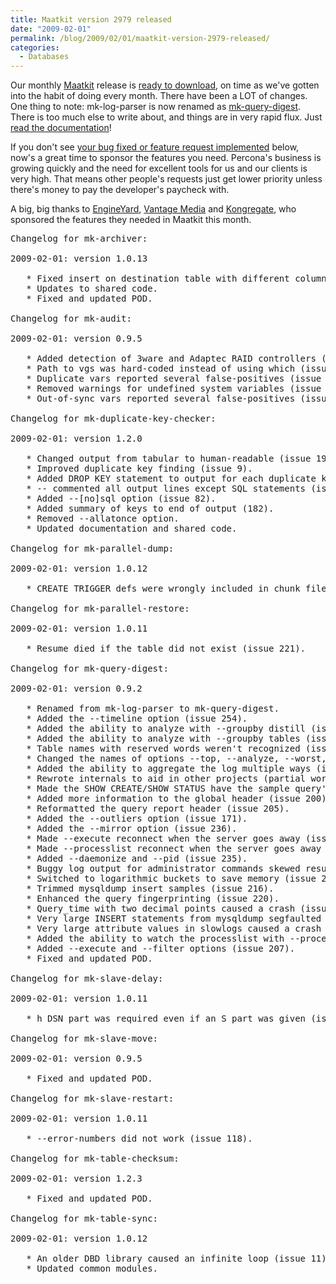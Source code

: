 ```yaml
---
title: Maatkit version 2979 released
date: "2009-02-01"
permalink: /blog/2009/02/01/maatkit-version-2979-released/
categories:
  - Databases
---
```

Our monthly [Maatkit][1] release is [ready to download][2], on time as we've gotten into the habit of doing every month. There have been a LOT of changes. One thing to note: mk-log-parser is now renamed as [mk-query-digest][3]. There is too much else to write about, and things are in very rapid flux. Just [read the documentation][4]!

If you don't see [your bug fixed or feature request implemented][5] below, now's a great time to sponsor the features you need. Percona's business is growing quickly and the need for excellent tools for us and our clients is very high. That means other people's requests just get lower priority unless there's money to pay the developer's paycheck with.

A big, big thanks to [EngineYard][6], [Vantage Media][7] and [Kongregate][8], who sponsored the features they needed in Maatkit this month.

<pre>Changelog for mk-archiver:

2009-02-01: version 1.0.13

   * Fixed insert on destination table with different column order (issue 131).
   * Updates to shared code.
   * Fixed and updated POD.

Changelog for mk-audit:

2009-02-01: version 0.9.5

   * Added detection of 3ware and Adaptec RAID controllers (issue 123).
   * Path to vgs was hard-coded instead of using which (issue 116).
   * Duplicate vars reported several false-positives (issue 115).
   * Removed warnings for undefined system variables (issue 114).
   * Out-of-sync vars reported several false-positives (issue 102 &#038; 138).

Changelog for mk-duplicate-key-checker:

2009-02-01: version 1.2.0

   * Changed output from tabular to human-readable (issue 196).
   * Improved duplicate key finding (issue 9).
   * Added DROP KEY statement to output for each duplicate key (issue 82).
   * -- commented all output lines except SQL statements (issue 82).
   * Added --[no]sql option (issue 82).
   * Added summary of keys to end of output (182).
   * Removed --allatonce option.
   * Updated documentation and shared code.

Changelog for mk-parallel-dump:

2009-02-01: version 1.0.12

   * CREATE TRIGGER defs were wrongly included in chunk files (issue 223).

Changelog for mk-parallel-restore:

2009-02-01: version 1.0.11

   * Resume died if the table did not exist (issue 221).

Changelog for mk-query-digest:

2009-02-01: version 0.9.2

   * Renamed from mk-log-parser to mk-query-digest.
   * Added the --timeline option (issue 254).
   * Added the ability to analyze with --groupby distill (issue 254).
   * Added the ability to analyze with --groupby tables (issue 230).
   * Table names with reserved words weren't recognized (issue 209).
   * Changed the names of options --top, --analyze, --worst, etc.
   * Added the ability to aggregate the log multiple ways (issue 176).
   * Rewrote internals to aid in other projects (partial work on issue 242).
   * Made the SHOW CREATE/SHOW STATUS have the sample query's DB (issue 213).
   * Added more information to the global header (issue 200).
   * Reformatted the query report header (issue 205).
   * Added the --outliers option (issue 171).
   * Added the --mirror option (issue 236).
   * Made --execute reconnect when the server goes away (issue 237).
   * Made --processlist reconnect when the server goes away (issue 237).
   * Added --daemonize and --pid (issue 235).
   * Buggy log output for administrator commands skewed results (issue 239).
   * Switched to logarithmic buckets to save memory (issue 224).
   * Trimmed mysqldump insert samples (issue 216).
   * Enhanced the query fingerprinting (issue 220).
   * Query_time with two decimal points caused a crash (issue 234).
   * Very large INSERT statements from mysqldump segfaulted on older Perl.
   * Very large attribute values in slowlogs caused a crash (issue 197).
   * Added the ability to watch the processlist with --processlist (issue 151).
   * Added --execute and --filter options (issue 207).
   * Fixed and updated POD.

Changelog for mk-slave-delay:

2009-02-01: version 1.0.11

   * h DSN part was required even if an S part was given (issue 149).

Changelog for mk-slave-move:

2009-02-01: version 0.9.5

   * Fixed and updated POD.

Changelog for mk-slave-restart:

2009-02-01: version 1.0.11

   * --error-numbers did not work (issue 118).

Changelog for mk-table-checksum:

2009-02-01: version 1.2.3

   * Fixed and updated POD.

Changelog for mk-table-sync:

2009-02-01: version 1.0.12

   * An older DBD library caused an infinite loop (issue 11).
   * Updated common modules.
</pre>

 [1]: http://www.maatkit.org/
 [2]: http://code.google.com/p/maatkit/downloads/list
 [3]: http://www.maatkit.org/doc/mk-query-digest.html
 [4]: http://www.maatkit.org/doc/
 [5]: http://code.google.com/p/maatkit/issues/list
 [6]: http://www.engineyard.com/
 [7]: http://www.vantagemedia.com/
 [8]: http://www.kongregate.com/

